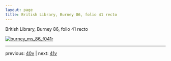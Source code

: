 ```yaml
---
layout: page
title: British Library, Burney 86, folio 41 recto
---
```


British Library, Burney 86, folio 41 recto

[![burney_ms_86_f041r](http://www.homermultitext.org/iipsrv?IIIF=/project/homer/pyramidal/deepzoom/bl/burney86imgs/v1/burney_ms_86_f041r.tif/full/800,/0/default.jpg)](http://www.homermultitext.org/ict2/?urn=urn:cite2:bl:burney86imgs.v1:burney_ms_86_f041r) 

---

previous:  [40v](../40v/) | next: [41v](../41v/)